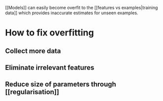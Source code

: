 [[Models]] can easily become overfit to the [[features vs examples|training data]] which provides inaccurate estimates for unseen examples. 

# How to fix overfitting
## Collect more data
## Eliminate irrelevant features
## Reduce size of parameters through [[regularisation]]
